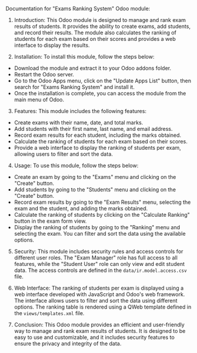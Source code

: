 Documentation for "Exams Ranking System" Odoo module:

1. Introduction:
This Odoo module is designed to manage and rank exam results of students. It provides the ability to create exams, add students, and record their results. The module also calculates the ranking of students for each exam based on their scores and provides a web interface to display the results.

2. Installation:
To install this module, follow the steps below:
- Download the module and extract it to your Odoo addons folder.
- Restart the Odoo server.
- Go to the Odoo Apps menu, click on the "Update Apps List" button, then search for "Exams Ranking System" and install it.
- Once the installation is complete, you can access the module from the main menu of Odoo.

3. Features:
This module includes the following features:
- Create exams with their name, date, and total marks.
- Add students with their first name, last name, and email address.
- Record exam results for each student, including the marks obtained.
- Calculate the ranking of students for each exam based on their scores.
- Provide a web interface to display the ranking of students per exam, allowing users to filter and sort the data.

4. Usage:
To use this module, follow the steps below:
- Create an exam by going to the "Exams" menu and clicking on the "Create" button.
- Add students by going to the "Students" menu and clicking on the "Create" button.
- Record exam results by going to the "Exam Results" menu, selecting the exam and the student, and adding the marks obtained.
- Calculate the ranking of students by clicking on the "Calculate Ranking" button in the exam form view.
- Display the ranking of students by going to the "Ranking" menu and selecting the exam. You can filter and sort the data using the available options.

5. Security:
This module includes security rules and access controls for different user roles. The "Exam Manager" role has full access to all features, while the "Student User" role can only view and edit student data. The access controls are defined in the `data/ir.model.access.csv` file.

6. Web Interface:
The ranking of students per exam is displayed using a web interface developed with JavaScript and Odoo's web framework. The interface allows users to filter and sort the data using different options. The ranking table is rendered using a QWeb template defined in the `views/templates.xml` file.

7. Conclusion:
This Odoo module provides an efficient and user-friendly way to manage and rank exam results of students. It is designed to be easy to use and customizable, and it includes security features to ensure the privacy and integrity of the data.
